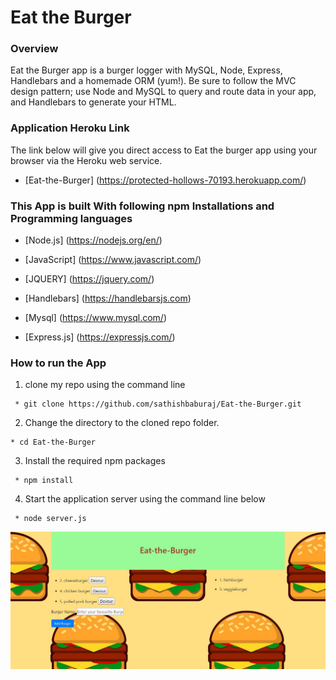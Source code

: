# Eat the Burger
### Overview
Eat the Burger app is a burger logger with MySQL, Node, Express, Handlebars and a homemade ORM (yum!). Be sure to follow the MVC design pattern; use Node and MySQL to query and route data in your app, and Handlebars to generate your HTML.

### Application Heroku Link
The link below will give you direct access to Eat the burger app using your browser via the Heroku web service.

* [Eat-the-Burger] (https://protected-hollows-70193.herokuapp.com/)


### This App is built With following npm Installations  and Programming languages

* [Node.js] (https://nodejs.org/en/)

* [JavaScript] (https://www.javascript.com/)

* [JQUERY]  (https://jquery.com/)

* [Handlebars] (https://handlebarsjs.com)

* [Mysql] (https://www.mysql.com/)


* [Express.js]	(https://expressjs.com/)



### How to run the App

1. clone my repo using the command line
```
 * git clone https://github.com/sathishbaburaj/Eat-the-Burger.git
```

2. Change the directory to the cloned repo folder.
```
* cd Eat-the-Burger
```
3. Install the required npm packages
```
 * npm install
```
 4. Start the application server using the command line  below
```
 * node server.js
 ```
![](public/assets/img/screen-shot-app.jpg)




